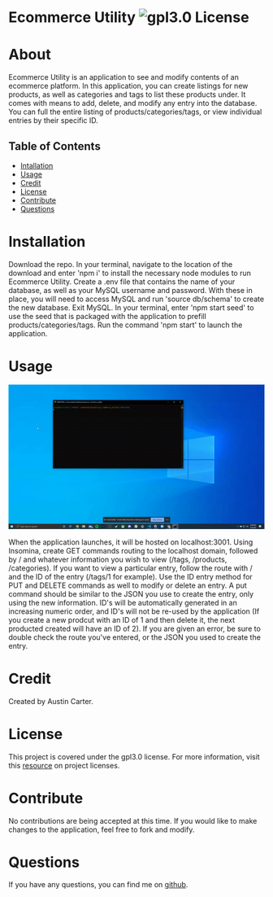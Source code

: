 # Ecommerce Utility ![gpl3.0 License](https://img.shields.io/badge/license-gpl3.0-blue)

# About

Ecommerce Utility is an application to see and modify contents of an ecommerce platform. In this application, you can create listings for new products, as well as categories and tags to list these products under. It comes with means to add, delete, and modify any entry into the database. You can full the entire listing of products/categories/tags, or view individual entries by their specific ID.

## Table of Contents

- [Intallation](#installation)
- [Usage](#usage)
- [Credit](#credit)
- [License](#license)
- [Contribute](#contribute)
- [Questions](#test)

# Installation

Download the repo. In your terminal, navigate to the location of the download and enter 'npm i' to install the necessary node modules to run Ecommerce Utility. Create a .env file that contains the name of your database, as well as your MySQL username and password. With these in place, you will need to access MySQL and run 'source db/schema' to create the new database. Exit MySQL. In your terminal, enter 'npm start seed' to use the seed that is packaged with the application to prefill products/categories/tags. Run the command 'npm start' to launch the application.

# Usage

![walkthrough](./media/walkthrough.gif)

When the application launches, it will be hosted on localhost:3001. Using Insomina, create GET commands routing to the localhost domain, followed by / and whatever information you wish to view (/tags, /products, /categories). If you want to view a particular entry, follow the route with / and the ID of the entry (/tags/1 for example). Use the ID entry method for PUT and DELETE commands as well to modify or delete an entry. A put command should be similar to the JSON you use to create the entry, only using the new information. ID's will be automatically generated in an increasing numeric order, and ID's will not be re-used by the application (If you create a new prodcut with an ID of 1 and then delete it, the next producted created will have an ID of 2). If you are given an error, be sure to double check the route you've entered, or the JSON you used to create the entry.

# Credit

Created by Austin Carter.

# License

This project is covered under the gpl3.0 license. For more information, visit this [resource](https://choosealicense.com/licenses/) on project licenses.

# Contribute

No contributions are being accepted at this time. If you would like to make changes to the application, feel free to fork and modify.

# Questions

If you have any questions, you can find me on [github](https://github.com/auscarter17).
